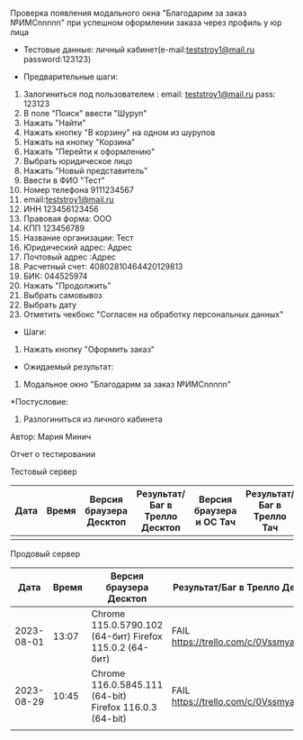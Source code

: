 Проверка появления модального окна "Благодарим за заказ №ИМСnnnnn" при успешном оформлении заказа через профиль у юр лица

* Тестовые данные:
личный кабинет(e-mail:teststroy1@mail.ru password:123123)

* Предварительные шаги:
1. Залогиниться под пользователем : 
email: teststroy1@mail.ru
pass: 123123
2. В поле "Поиск" ввести "Шуруп"
3. Нажать "Найти"
4. Нажать кнопку "В корзину" на одном из шурупов
5. Нажать на кнопку "Корзина"
6. Нажать "Перейти к оформлению"
7. Выбрать юридическое лицо
8. Нажать "Новый представитель"
9. Ввести в ФИО "Тест"
10. Номер телефона 9111234567
11. email:teststroy1@mail.ru
12. ИНН 123456123456
13. Правовая форма: ООО
14. КПП 123456789
15. Название организации: Тест
16. Юридический адрес: Адрес
17. Почтовый адрес :Адрес
18. Расчетный счет: 40802810464420129813
19. БИК: 044525974
20. Нажать "Продолжить"
21. Выбрать самовывоз
22. Выбрать дату
23. Отметить чекбокс "Согласен на обработку персональных данных"

* Шаги:
1. Нажать кнопку "Оформить заказ"

* Ожидаемый результат:
1. Модальное окно "Благодарим за заказ №ИМСnnnnn"

*Постусловие:
1. Разлогиниться из личного кабинета

Автор: Мария Минич

Отчет о тестировании

Тестовый сервер

| Дата | Время | Версия браузера Десктоп | Результат/Баг в Трелло Десктоп | Версия браузера и ОС Тач | Результат/Баг в Трелло Тач | Дата релиза | QA  |
| --- | --- | --- | --- | --- | --- | --- | --- |
|  |  |  |  |  |  |  |  |

Продовый сервер

| Дата | Время | Версия браузера Десктоп | Результат/Баг в Трелло Десктоп | Версия браузера и ОС Тач | Результат/Баг в Трелло Тач | Дата релиза | QA  |
| --- | --- | --- | --- | --- | --- | --- | --- |
| 2023-08-01 | 13:07 | Chrome 115.0.5790.102 (64-бит) Firefox 115.0.2 (64-бит)|  FAIL https://trello.com/c/0VssmyaG/204 | Safari  |FAIL https://trello.com/c/0VssmyaG/204 | 16.06.23 | Мария |
| 2023-08-29 | 10:45 | Chrome 116.0.5845.111 (64-bit) Firefox 116.0.3 (64-bit) |  FAIL https://trello.com/c/0VssmyaG/204 | Chrome 116.0.5845.92, Android 10 |  FAIL https://trello.com/c/0VssmyaG/204 | 27.08.23 | Татьяна |
|  |  |  |  |  |  |  |  |
